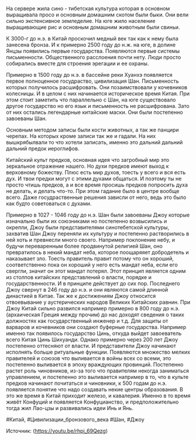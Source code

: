 На сервере жила сино - тибетская культура которая в основном выращивала просо и основным домашним скотом были быки. Они вели сильно экстенсивное земледелие.
На юге жило население выращивающие рис и основным домашним животным были свиньи.

К 3000-г до н.э. в Китай проскочил медный век так как к нему была занесена бронза. И к примерно 2500 году до н.ж. на юге, в долине Янцзы появились первые государства. Появляются первые системы письменности. Общественного расслоения почти нету. Люди просто собирались вместе для строения эрегации и ее охраны.

Примерно в 1500 году до н.э. в бассейне реки Хуанхэ появляется первое полноценное госудраство, цивилизация Шан. Письменность которых получилось расшифровать. Они позаимствовали у кочевников колесницы. И в целом с них начинается историческое время Китая. При этом стоит заметить что параллельно с Шан, на юге существовало другое государство но его язык и письменность не расшифрована. Зато от них остались легендарные китайские маски. Они были постепенно завоеваны Шан.

Основным методом записы были кости животных, а так же панцири черепах. На которых кроме записи так же и гадали. На них вышкрябылвали то что хотели записать, именно это дальний дальний дальний предок иероглифов.

Китайский культ предков, основная идея что загробный мир это зеркальное отражение нашего. Но духи предков имеют выход к верховному божеству. Плюс есть мир духов, тоесть у всего и вся есть дух. И твои предки могут с этими духами общаться. И поэтому ты не просто чтишь предков, а и все время просишь предков попросить духа не делать, и делать что-то.
При этом гадание было в центре вообще всего. Даже госудраственные решения зависли от него, ведь это было как будто советоваться с духами. 

Примерно в 1027 - 1046 году до н.э. Шан были завоеваны Джоу которые изначально были их союзниками но постепенно возвысились и окрепли, Джоу были представителями синотебетской культуры, захватив Шан Джоу переняли их культуру и постепенно растворились в ней хоть и превнесли много своего. Например поклонение небу, и будучи переваренным более продвинутой религией Шан, оно превратилось в некий мандат неба, которое поощаряяет добродетель и наказывает зло. Тоесть правитель правит потому что он хороший, соответственно пока он хороший у него есть мандат неба, если его свергли, значит он этот мандат потерял. 
Этот принцип является одним из столпов китайских представлений о власти, порядке и государственности. И в принципе действует до сих пор. Последнего Джоу свернут в 246 году до н.э. и они являются самой длинной династией в Китае. 
Так же к достижениям Джоу относится отвоевывание у аустерических народов Великих Китайских равнин. При Джоу Китай сильно развился например примерно  в 800 году до н.э. (архаическая Греция между прочим) до нас доходят сведения о таких должностях как государственный инженер и т.д. 
Для защиты от варваров и кочевников они создают буферные государства. Например именно так появилось государство Цинь, откуда выйдет завоеватель всего Китая Цинь Шихуанди. 
Однако примерно через 200 лет Джоу постепенно оттесняют от власти. И представители Джоу начинают исполнять больше ритуальные функции. Появляются множество мелких правителей и союзов что выливается в войны всех со всеми, это постепенно выливается в эпоху враждующих провинций. Постепенно растет роль чиновников, из-за того что правителям некогда заниматься управлением, и постепенно это выливается например в то, что в культе предков начинают почитаться и чиновники, к 500 годам до н.э. появляется понятие что надо создавать некие центры образования. 
В это же время в Китай приходит железо, и кавалерия.
Именно в то время живёт Конфуций и появляется Конфуцианство, и предположительно тогда жил Лао-цзы и развивались идеи Инь и Янь. 

#Китай, #Цивилизации_бронзового_века  #Шан, #Джоу



Источник: (https://youtu.be/rhpj_69Qezg)